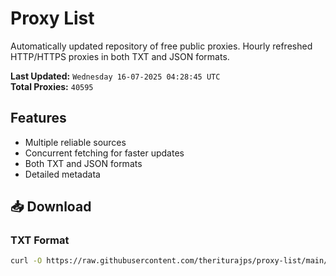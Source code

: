 # Proxy List

Automatically updated repository of free public proxies. Hourly refreshed HTTP/HTTPS proxies in both TXT and JSON formats.

**Last Updated:** `Wednesday 16-07-2025 04:28:45 UTC`  
**Total Proxies:** `40595`

## Features
- Multiple reliable sources
- Concurrent fetching for faster updates
- Both TXT and JSON formats
- Detailed metadata

## 📥 Download

### TXT Format
```bash
curl -O https://raw.githubusercontent.com/theriturajps/proxy-list/main/proxies.txt